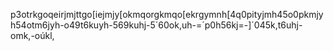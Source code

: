 p3otrkgoqeirjmjttgo[iejmjy[okmqorgkmqo[ekrgymnh[4q0pityjmh45o0pkmjyh54otm6jyh-o49t6kuyh-569kuhj-5´60ok,uh-=´p0h56kj=-]´045k,t6uhj-omk,-oúkl,